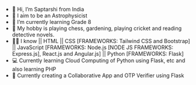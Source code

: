 - 👋 Hi, I’m Saptarshi from India
- 👀 I aim to be an Astrophysicist
- 🌱 I’m currently learning Grade 8
- 🥳 My hobby is playing chess, gardening, playing cricket and reading detective novels.
- 👨‍💻 I know || HTML || CSS [FRAMEWORKS: Tailwind CSS and Bootstrap] || JavaScript [FRAMEWORKS: Node.js [NODE JS FRAMEWORKS: Express.js], React.js and Angular.js] || Python [FRAMEWORKS: Flask]
- 💻 Currently learning Cloud Computing of Python using Flask, etc and also learning PHP
- 📕 Currently creating a Collaborative App and OTP Verifier using Flask
<!---
Saptarshi1104/Saptarshi1104 is a ✨ special ✨ repository because its `README.md` (this file) appears on your GitHub profile.
You can click the Preview link to take a look at your changes.
--->
